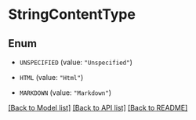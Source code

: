 # StringContentType

## Enum


* `UNSPECIFIED` (value: `"Unspecified"`)

* `HTML` (value: `"Html"`)

* `MARKDOWN` (value: `"Markdown"`)


[[Back to Model list]](../README.md#documentation-for-models) [[Back to API list]](../README.md#documentation-for-api-endpoints) [[Back to README]](../README.md)



